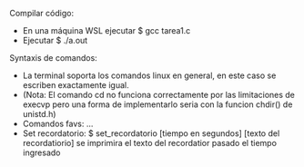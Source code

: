 Compilar código: 
- En una máquina WSL ejecutar $ gcc tarea1.c
- Ejecutar $ ./a.out

Syntaxis de comandos:
- La terminal soporta los comandos linux en general, en este caso se escriben exactamente igual.
- (Nota: El comando cd no funciona correctamente por las limitaciones de execvp pero una forma de implementarlo seria con la funcion chdir() de unistd.h)
- Comandos favs: ...
- Set recordatorio: $ set_recordatorio [tiempo en segundos] [texto del recordatiorio]
	se imprimira el texto del recordatior pasado el tiempo ingresado
